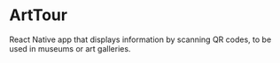 # ArtTour

React Native app that displays information by scanning QR codes, to be used in museums or art galleries.
